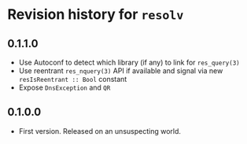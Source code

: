 # Revision history for `resolv`

## 0.1.1.0

* Use Autoconf to detect which library (if any) to link for `res_query(3)`
* Use reentrant `res_nquery(3)` API if available and signal via new `resIsReentrant :: Bool` constant
* Expose `DnsException` and `QR`

## 0.1.0.0

* First version. Released on an unsuspecting world.
